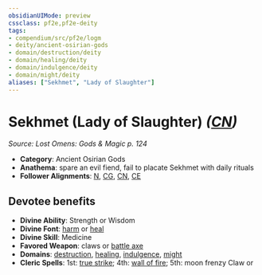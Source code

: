 ```yaml
---
obsidianUIMode: preview
cssclass: pf2e,pf2e-deity
tags:
- compendium/src/pf2e/logm
- deity/ancient-osirian-gods
- domain/destruction/deity
- domain/healing/deity
- domain/indulgence/deity
- domain/might/deity
aliases: ["Sekhmet", "Lady of Slaughter"]
---
```

# Sekhmet (Lady of Slaughter) *([CN](/rules/traits/chaotic-neutral-b1.md))*  
*Source: Lost Omens: Gods & Magic p. 124*  

- **Category**: Ancient Osirian Gods
- **Anathema**: spare an evil fiend, fail to placate Sekhmet with daily rituals
- **Follower Alignments**: [N](/rules/traits/neutral-b1.md), [CG](/rules/traits/chaotic-good-b1.md), [CN](/rules/traits/chaotic-neutral-b1.md), [CE](/rules/traits/chaotic-evil-b1.md)

## Devotee benefits

- **Divine Ability**: Strength or Wisdom
- **Divine Font**: [harm](/compendium/spells/harm.md) or [heal](/compendium/spells/heal.md)
- **Divine Skill**: Medicine
- **Favored Weapon**: claws or [battle axe](/compendium/equipment/items/battle-axe.md)
- **Domains**: [destruction](/compendium/setting/domains.md#Destruction), [healing](/compendium/setting/domains.md#Healing), [indulgence](/compendium/setting/domains.md#Indulgence), [might](/compendium/setting/domains.md#Might)
- **Cleric Spells**: 1st: [true strike](/compendium/spells/true-strike.md); 4th: [wall of fire](/compendium/spells/wall-of-fire.md); 5th: moon frenzy Claw or
